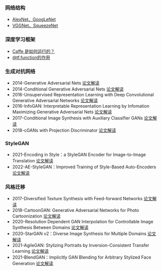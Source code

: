 ### 网络结构
- [AlexNet、GoogLeNet](https://mp.weixin.qq.com/s?__biz=MzUzNjU2OTkyOA==&mid=2247484071&idx=2&sn=0c1e813d5565a21ed88c9c1459900678&chksm=faf57380cd82fa963ab4b4adeb4cd88f9f3c2c22e1ba25d4fabb592ec17919b982ee6accec59&token=2091525340&lang=zh_CN#rd)
- [VGGNet、SqueezeNet](https://mp.weixin.qq.com/s?__biz=MzUzNjU2OTkyOA==&mid=2247484071&idx=1&sn=d0f1c391612aa3a4755c53acacf27811&chksm=faf57380cd82fa964a274ede29802c2ce4a6c9b9a4e7fe065985d51544300211e56354c374bc&token=2091525340&lang=zh_CN#rd)

### 深度学习框架
- [Caffe 是如何运行的？](https://mp.weixin.qq.com/s?__biz=MzUzNjU2OTkyOA==&mid=2247484251&idx=2&sn=9f6ee659f7404572217b0b568c2a7cfe&chksm=faf5727ccd82fb6a905ef9bb0a6af993319dc9d3ad9c6c679f86d6771cebae0a7a3d1044eaac&token=2091525340&lang=zh_CN#rd)
- [@tf.function的作用 ](https://mp.weixin.qq.com/s?__biz=MzUzNjU2OTkyOA==&mid=2247485273&idx=1&sn=2e1a01b80da67378cb983a3d75366c05&chksm=faf5767ecd82ff689de32829dc5977f3aaedee0ae63600622ceaff95b45c7716ff1333fb8269&token=2091525340&lang=zh_CN#rd)

### 生成对抗网络
- 2014-Generative Adversarial Nets [论文解读](https://mp.weixin.qq.com/s/b3IiLLYT6ko207l9D_NPCQ)
- 2014-Conditional Generative Adversarial Nets [论文解读](https://mp.weixin.qq.com/s/VvbLkP2xeZ3pFGDRpwHtiQ)
- 2016-Unsupervised Representation Learning with Deep Convolutional Generative Adversarial Networks [论文解读](https://mp.weixin.qq.com/s/tzSHOHGqrRUnM5j3QO7ARQ)
- 2016-InfoGAN: Interpretable Representation Learning by Infomation Maximizing Generative Adversarial Nets [论文解读](https://mp.weixin.qq.com/s/tSGiuFFhFOTbrXMUGT8NCA)
- 2017-Conditional Image Synthesis with Auxiliary Classifier GANs [论文解读](https://mp.weixin.qq.com/s/wnL_g-Iu5cz6trHG1q8OaQ)
- 2018-cGANs with Projection Discriminator [论文解读](https://mp.weixin.qq.com/s/MjfmrXh43sf7gkkE3y83HA)

### StyleGAN
- 2021-Encoding in Style：a StyleGAN Encoder for Image-to-Image Translation [论文解读](https://mp.weixin.qq.com/s/qj0EdHdJHnzo05XiQZ_7sA)
- 2022-AE-StyleGAN：Improved Training of Style-Based Auto-Encoders [论文解读](https://mp.weixin.qq.com/s/4izPf1UhIvpq5UBS0Hk6-g)

### 风格迁移
- 2017-Diversified Texture Synthesis with Feed-forward Networks [论文解读](https://mp.weixin.qq.com/s/HHRPCkPjqiGzgxdBBduA9A)
- 2018-CartoonGAN: Generative Adversarial Networks for Photo Cartoonization [论文解读](https://mp.weixin.qq.com/s/TYx3j2mf5V8itI-3m75p0Q)
- 2020-Resolution Dependent GAN Interpolation for Controllable Image Synthesis Between Domains [论文解读](https://mp.weixin.qq.com/s/9_KwBm3aJzdcnObLx6uGwg)
- 2020-StarGAN v2：Diverse Image Synthesis for Multiple Domains [论文解读](https://mp.weixin.qq.com/s/JIr6INutY_0IBCMRZN1pvQ)
- 2021-AgileGAN: Stylizing Portraits by Inversion-Consistent Transfer Learning [论文解读](https://mp.weixin.qq.com/s/CtEJdStB5afHGuEt_BeYtw)
- 2021-BlendGAN：Implicitly GAN Blending for Arbitrary Stylized Face Generation [论文解读](https://mp.weixin.qq.com/s/1VLtSzeJE9o3yxZbyecl3w)
